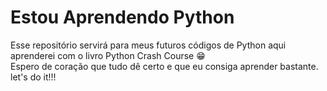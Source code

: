 # Estou Aprendendo Python
Esse repositório servirá para meus futuros códigos de Python aqui aprenderei com o livro Python Crash Course 😁
<br>
Espero de coração que tudo dê certo e que eu consiga aprender bastante.
<br>
let's do it!!!
